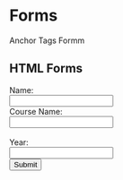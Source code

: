 # Forms
Anchor Tags Formm

<html>
<body>

<h2>HTML Forms</h2>

<form>
  <label for="fname">Name:</label><br>
  <input type="text" id="name" Name="name" value=" "><br>
  <label for="lname">Course Name:</label><br>
  <input type="text" id="lname" Course name="lname" value=" "><br><br>
  <label for="fname">Year:</label><br>
  <input type="text" id="year" Year="year" value=" "><br>
  <input type="submit" value="Submit">
</form> 



</body>
</html>
